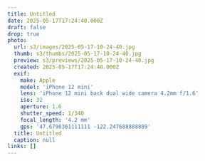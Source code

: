 ```yaml
---
title: Untitled
date: 2025-05-17T17:24:40.000Z
draft: false
drop: true
photo:
  url: s3/images/2025-05-17-10-24-40.jpg
  thumb: s3/thumbs/2025-05-17-10-24-40.jpg
  preview: s3/previews/2025-05-17-10-24-40.jpg
  created: 2025-05-17T17:24:40.000Z
  exif:
    make: Apple
    model: 'iPhone 12 mini'
    lens: 'iPhone 12 mini back dual wide camera 4.2mm f/1.6'
    iso: 32
    aperture: 1.6
    shutter_speed: 1/340
    focal_length: '4.2 mm'
    gps: '47.6798361111111 -122.247688888889'
  title: Untitled
  caption: null
links: []
---
```


